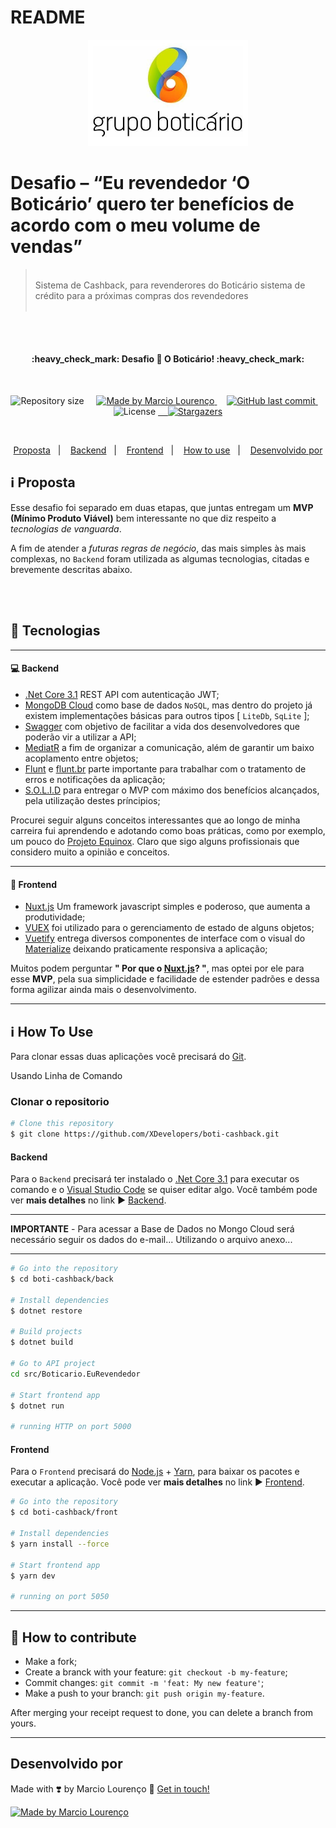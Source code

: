 # README

<p align="center">
  <img src="https://github.com/XDevelopers/boti-cashback/blob/master/front/static/assets/images/github/boticario.png?raw=true" alt=""/>
</p>

# Desafio – “Eu revendedor ‘O Boticário’ quero ter benefícios de acordo com o meu volume de vendas”


> <br />
> Sistema de Cashback, para revenderores do Boticário sistema de crédito para a próximas compras dos revendedores
><br />
><br />

<br />
<br />
<h4 align="center"> 
	:heavy_check_mark: Desafio 🚀 O Boticário! :heavy_check_mark:
</h4>

<br />
<p align="center">	
	
  <img alt="Repository size" src="https://img.shields.io/github/repo-size/XDevelopers/boti-cashback">
	&nbsp;&nbsp;&nbsp;
  <a href="https://www.linkedin.com/in/marciolo/">
    <img alt="Made by Marcio Lourenço" src="https://img.shields.io/badge/Made%20by-Marcio%20Louren&ccedil;o-%2304D361">
  </a>
&nbsp;&nbsp;&nbsp;
  <a href="https://github.com/XDevelopers/boti-cashback/commits/master">
    <img alt="GitHub last commit" src="https://img.shields.io/github/last-commit/XDevelopers/boti-cashback">
  </a>
&nbsp;&nbsp;&nbsp;
  <img alt="License" src="https://img.shields.io/badge/license-MIT-brightgreen">
   <a href="https://github.com/XDevelopers/boti-cashback/stargazers">&nbsp;&nbsp;&nbsp;
    <img alt="Stargazers" src="https://img.shields.io/github/stars/XDevelopers/boti-cashback?style=social">
  </a>
</p>

<br />
<p align="center">
  <a href="#information_source-proposta">Proposta</a>&nbsp;&nbsp;&nbsp;|&nbsp;&nbsp;&nbsp;
  <a href="#-backend">Backend</a>&nbsp;&nbsp;&nbsp;|&nbsp;&nbsp;&nbsp;
  <a href="#-frontend">Frontend</a>&nbsp;&nbsp;&nbsp;|&nbsp;&nbsp;&nbsp;
  <a href="#information_source-how-to-use">How to use</a>&nbsp;&nbsp;&nbsp;|&nbsp;&nbsp;&nbsp;
  <a href="#desenvolvido-por">Desenvolvido por</a>
</p>

## :information_source: Proposta

Esse desafio foi separado em duas etapas, que juntas entregam um **MVP (Mínimo Produto Viável)** bem interessante no que diz respeito a *tecnologias de vanguarda*.

A fim de atender a *futuras regras de negócio*, das mais simples às mais complexas, no `Backend` foram utilizada as algumas tecnologias, citadas e brevemente descritas abaixo.

<br />
<br />

## :rocket: Tecnologias

-----

#### 💻 Backend

- [.Net Core 3.1][dotnet-url] REST API com autenticação JWT;
- [MongoDB Cloud][mongo-url] como base de dados `NoSQL`, mas dentro do projeto já existem implementações básicas para outros tipos [ `LiteDb`, `SqLite` ];
- [Swagger][swagger-url] com objetivo de facilitar a vida dos desenvolvedores que poderão vir a utilizar a API;
- [MediatR][mediatr-url] a fim de organizar a comunicação, além de garantir um baixo acoplamento entre objetos;
- [Flunt][flunt-url] e [flunt.br][flunt-br-url] parte importante para trabalhar com o tratamento de erros e notificações da aplicação;
- [S.O.L.I.D][solid-url] para entregar o MVP com máximo dos benefícios alcançados, pela utilização destes príncipios;

Procurei seguir alguns conceitos interessantes que ao longo de minha carreira fui aprendendo e adotando como boas práticas, como por exemplo, um pouco do [Projeto Equinox][equinox-url]. Claro que sigo alguns profissionais que considero muito a opinião e conceitos.

-----

#### 🔖 Frontend

- [Nuxt.js][nuxt-url] Um framework javascript simples e poderoso, que aumenta a produtividade;
- [VUEX][vuex-ur] foi utilizado para o gerenciamento de estado de alguns objetos;
- [Vuetify][vuetify-url] entrega diversos componentes de interface com o visual do [Materialize][materialize-url] deixando praticamente responsiva a aplicação;

Muitos podem perguntar **" Por que o [Nuxt.js][nuxt-url]? "**, mas optei por ele para esse **MVP**, pela sua simplicidade e facilidade de estender padrões e dessa forma agilizar ainda mais o desenvolvimento.

-----

## :information_source: How To Use

Para clonar essas duas aplicações você precisará do [Git](https://git-scm.com). 

Usando Linha de Comando
 ### Clonar o repositorio

 ```sh
# Clone this repository
$ git clone https://github.com/XDevelopers/boti-cashback.git

 ```

 #### Backend

Para o `Backend` precisará ter instalado o [.Net Core 3.1][dotnet-url] para executar os comando e o [Visual Studio Code][vs-url] se quiser editar algo. Você também pode ver **mais detalhes** no link :arrow_forward: [Backend][back-url].

----

**IMPORTANTE** - Para acessar a Base de Dados no Mongo Cloud será necessário seguir os dados do e-mail... Utilizando o arquivo anexo...

---

 ```sh
# Go into the repository
$ cd boti-cashback/back

# Install dependencies
$ dotnet restore

# Build projects
$ dotnet build

# Go to API project
cd src/Boticario.EuRevendedor

# Start frontend app
$ dotnet run

# running HTTP on port 5000
 ```

 #### Frontend
 
Para o `Frontend` precisará do [Node.js][nodejs] + [Yarn][yarn], para baixar os pacotes e executar a aplicação. Você pode ver **mais detalhes** no link :arrow_forward: [Frontend][front-url].

 ```sh
# Go into the repository
$ cd boti-cashback/front

# Install dependencies
$ yarn install --force

# Start frontend app
$ yarn dev

# running on port 5050
 ```

-----

## 🤔 How to contribute

-  Make a fork;
-  Create a branck with your feature: `git checkout -b my-feature`;
-  Commit changes: `git commit -m 'feat: My new feature'`;
-  Make a push to your branch: `git push origin my-feature`.

After merging your receipt request to done, you can delete a branch from yours.


-----

## Desenvolvido por

Made with :heavy_heart_exclamation: by Marcio Lourenço :wave: [Get in touch!](https://www.linkedin.com/in/marciolo/)

<a href="https://www.linkedin.com/in/marciolo/">
  <img alt="Made by Marcio Lourenço" src="https://img.shields.io/badge/Made%20by-Marcio%20Louren&ccedil;o-%2304D361">
</a>


[nuxt-url]:https://nuxtjs.org/
[vuex-ur]:https://vuex.vuejs.org/
[vuetify-url]:https://vuetifyjs.com/
[materialize-url]:https://materializecss.com/

[equinox-url]:https://github.com/EduardoPires/EquinoxProject
[solid-url]:https://medium.com/desenvolvendo-com-paixao/o-que-%C3%A9-solid-o-guia-completo-para-voc%C3%AA-entender-os-5-princ%C3%ADpios-da-poo-2b937b3fc530
[mediatr-url]:https://github.com/jbogard/MediatR/wiki
[swagger-url]:https://swagger.io/tools/swagger-ui/
[mongo-url]:https://www.mongodb.com/cloud
[dotnet-url]:https://dotnet.microsoft.com/download
[flunt-url]:https://github.com/andrebaltieri/flunt
[flunt-br-url]:https://github.com/lira92/flunt.br


[nodejs]: https://nodejs.org/
[yarn]: https://yarnpkg.com/
[vs-url]: https://code.visualstudio.com/download
[front-url]: https://github.com/XDevelopers/boti-cashback/tree/master/front#information_source-how-to-use
[back-url]: https://github.com/XDevelopers/boti-cashback/tree/master/back#information_source-how-to-use
